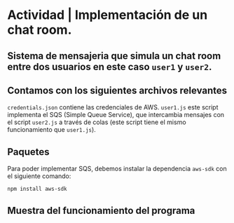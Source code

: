# Actividad | Implementación de un chat room.

## Sistema de mensajeria que simula un chat room entre dos usuarios en este caso `user1` y `user2`.

## Contamos con los siguientes archivos relevantes

`credentials.json` contiene las credenciales de AWS.
`user1.js` este script implementa el SQS (Simple Queue Service), que intercambia mensajes con el script `user2.js` a través de colas (este script tiene el mismo funcionamiento que `user1.js`).

## Paquetes 

Para poder implementar SQS, debemos instalar la dependencia `aws-sdk` con el siguiente comando:

```shell
npm install aws-sdk
```
## Muestra del funcionamiento del programa 



